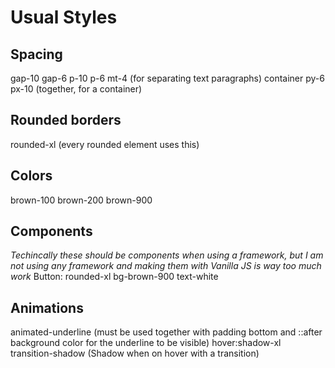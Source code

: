 # Usual Styles
## Spacing
gap-10
gap-6
p-10
p-6
mt-4 (for separating text paragraphs)
container py-6 px-10 (together, for a container)

## Rounded borders
rounded-xl (every rounded element uses this)

## Colors
brown-100
brown-200
brown-900

## Components
*Techincally these should be components when using a framework, but I am not using any framework and making them with Vanilla JS is way too much work*
Button: rounded-xl bg-brown-900 text-white

## Animations
animated-underline (must be used together with padding bottom and ::after background color for the underline to be visible)
hover:shadow-xl transition-shadow (Shadow when on hover with a transition)